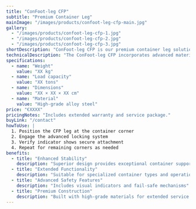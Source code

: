 ```yaml
---
title: "ConFoot-leg CFP"
subtitle: "Premium Container Leg"
mainImage: "/images/products/confoot-leg-cfp-main.jpg"
gallery:
  - "/images/products/confoot-leg-cfp-1.jpg"
  - "/images/products/confoot-leg-cfp-2.jpg"
  - "/images/products/confoot-leg-cfp-3.jpg"
shortDescription: "ConFoot-leg CFP is our premium container leg solution, featuring enhanced capabilities for specialized container operations."
technicalDescription: "The ConFoot-leg CFP incorporates advanced materials and design features for superior performance in challenging environments and specialized applications."
specifications:
  - name: "Weight"
    value: "XX kg"
  - name: "Load capacity"
    value: "XX tons"
  - name: "Dimensions"
    value: "XX × XX × XX cm"
  - name: "Material"
    value: "High-grade alloy steel"
price: "€XXXX"
pricingNotes: "Includes extended warranty and service package."
buyLink: "/contact"
howToUse: |
  1. Position the CFP leg at the container corner
  2. Engage the advanced locking system
  3. Verify indicator shows secure attachment
  4. Repeat for remaining corners as needed
benefits:
  - title: "Enhanced Stability"
    description: "Superior design provides exceptional container support"
  - title: "Extended Functionality"
    description: "Suitable for specialized container types and operations"
  - title: "Advanced Safety Features"
    description: "Includes visual indicators and fail-safe mechanisms"
  - title: "Premium Construction"
    description: "Built with high-grade materials for extended service life"
---
```

